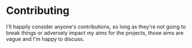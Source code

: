 # Contributing

I'll happily consider anyone's contributions, so long as they're not going to break things or adversely impact my aims for the projects, those aims are vague and I'm happy to discuss.